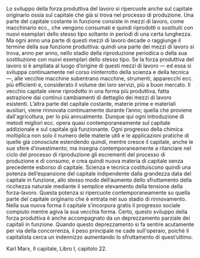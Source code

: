 Lo sviluppo della forza produttiva del lavoro si ripercuote anche sul capitale originario ossia sul capitale che già si trova nel processo di produzione. Una parte del capitale costante in funzione consiste in mezzi di lavoro, come macchinario ecc., che vengono consumati e quindi riprodotti o sostituiti con nuovi esemplari dello stesso tipo soltanto in periodi di una certa lunghezza. Ma ogni anno una parte di questi mezzi di lavoro decade o raggiunge il termine della sua funzione produttiva: quindi una parte dei mezzi di lavoro si trova, anno per anno, nello stadio della riproduzione periodica o della sua sostituzione con nuovi esemplari dello stesso tipo. Se la forza produttiva del lavoro si è ampliata al luogo d’origine di questi mezzi di lavoro — ed essa si sviluppa continuamente nel corso ininterrotto della scienza e della tecnica —, alle vecchie macchine subentrano macchine, strumenti, apparecchi ecc. più efficienti e, considerato il volume dei loro servizi, più a buon mercato. Il vecchio capitale viene riprodotto in una forma più produttiva, fatta astrazione dai continui cambiamenti di dettaglio dei mezzi di lavoro esistenti. L’altra parte del capitale costante, materie prime e materiali ausiliari, viene rinnovata continuamente durante l’anno; quella che proviene dall'agricoltura, per lo più annualmente. Dunque qui ogni introduzione di metodi migliori ecc. opera quasi contemporaneamente sul capitale addizionale e sul capitale già funzionante. Ogni progresso della chimica moltiplica non solo il numero delle materie utili e le applicazioni pratiche di quelle già conosciute estendendo quindi, mentre cresce il capitale, anche le sue sfere d’investimento; ma insegna contemporaneamente a rilanciare nel ciclo del processo di riproduzione gli escrementi del processo di produzione e di consumo, e crea quindi nuova materia di capitale senza precedente esborso di capitale. Scienza e tecnica costituiscono quindi una potenza dell’espansione del capitale indipendente dalla grandezza data del capitale in funzione, allo stesso modo dell’aumento dello sfruttamento della ricchezza naturale mediante il semplice elevamento della tensione della forza-lavoro. Questa potenza si ripercuote contemporaneamente su quella parte del capitale originario che è entrata nel suo stadio di rinnovamento. Nella sua nuova forma il capitale s’incorpora gratis il progresso sociale compiuto mentre agiva la sua vecchia forma. Certo, questo sviluppo della forza produttiva è anche accompagnato da un deprezzamento parziale dei capitali in funzione. Quando questo deprezzamento si fa sentire acutamente per via della concorrenza, il peso principale ne cade sull'operaio, poiché il capitalista cerca un indennizzo aumentando lo sfruttamento di quest’ultimo.


Karl Marx, Il capitale, Libro I, capitolo 22. 